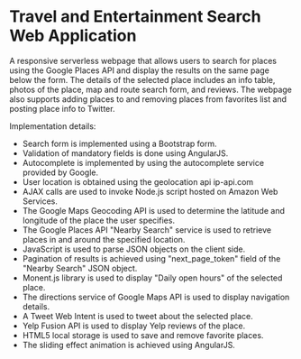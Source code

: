 # Travel and Entertainment Search Web Application

A responsive serverless webpage that allows users to search for places using the Google Places API and display the results on the same page below the form. The details of the selected place includes an info table, photos of the place, map and route search form, and reviews.
The webpage also supports adding places to and removing places from favorites list and posting place info to Twitter.

Implementation details:

- Search form is implemented using a Bootstrap form.
- Validation of mandatory fields is done using AngularJS.
- Autocomplete is implemented by using the autocomplete service provided by Google.
- User location is obtained using the geolocation api ip-api.com
- AJAX calls are used to invoke Node.js script hosted on Amazon Web Services.
- The Google Maps Geocoding API is used to determine the latitude and longitude of the place the user specifies.
- The Google Places API "Nearby Search" service is used to retrieve places in and around the specified location.
- JavaScript is used to parse JSON objects on the client side.
- Pagination of results is achieved using "next_page_token" field of the "Nearby Search" JSON object.
- Monent.js library is used to display "Daily open hours" of the selected place.
- The directions service of Google Maps API is used to display navigation details.
- A Tweet Web Intent is used to tweet about the selected place.
- Yelp Fusion API is used to display Yelp reviews of the place.
- HTML5 local storage is used to save and remove favorite places.
- The sliding effect animation is achieved using AngularJS.
